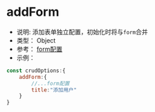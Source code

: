 # addForm
* 说明: 添加表单独立配置，初始化时将与`form`合并
* 类型： Object 
* 参考： [form配置](./form.md)
* 示例：
```js
const crudOptions:{
    addForm:{
        //...form配置
        title:"添加用户"
    }
}
```
